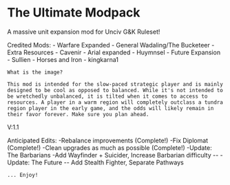 # The Ultimate Modpack
A massive unit expansion mod for Unciv G&amp;K Ruleset!

Credited Mods:
    - Warfare Expanded - General Wadaling/The Bucketeer
    - Extra Resources - Cavenir 
    - Arial expanded - Huymnsel 
    - Future Expansion - Sullien 
    - Horses and Iron - kingkarna1 
    
    What is the image? 
    
    This mod is intended for the slow-paced strategic player and is mainly designed to be cool as opposed to balanced. While it's not intended to be wretchedly unbalanced, it is tilted when it comes to access to resources. A player in a warm region will completely outclass a tundra region player in the early game, and the odds will likely remain in their favor forever. Make sure you plan ahead.
    
V:1.1
    
   Anticipated Edits:
        -Rebalance improvements (Complete!)
        -Fix Diplomat (Complete!)
        -Clean upgrades as much as possible (Complete!)
        -Update: The Barbarians -Add Wayfinder + Suicider, Increase Barbarian difficulty -- 
        -Update: The Future -- Add Stealth Fighter, Separate Pathways
    
    
    ... Enjoy!
